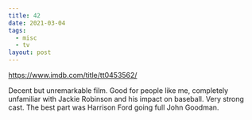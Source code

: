```yaml
---
title: 42
date: 2021-03-04
tags:
  - misc
  - tv
layout: post
---
```


https://www.imdb.com/title/tt0453562/

Decent but unremarkable film. Good for people like me, completely unfamiliar with Jackie Robinson and his impact on baseball. Very strong cast. The best part was Harrison Ford going full John Goodman.
